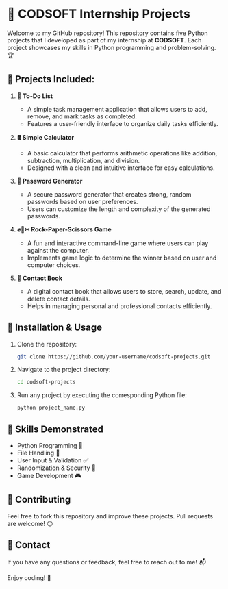 # 🚀 CODSOFT Internship Projects

Welcome to my GitHub repository! This repository contains five Python projects that I developed as part of my internship at **CODSOFT**. Each project showcases my skills in Python programming and problem-solving. 🏆

## 📌 Projects Included:

1. **📝 To-Do List**
   - A simple task management application that allows users to add, remove, and mark tasks as completed.
   - Features a user-friendly interface to organize daily tasks efficiently.

2. **🖩 Simple Calculator**
   - A basic calculator that performs arithmetic operations like addition, subtraction, multiplication, and division.
   - Designed with a clean and intuitive interface for easy calculations.

3. **🔐 Password Generator**
   - A secure password generator that creates strong, random passwords based on user preferences.
   - Users can customize the length and complexity of the generated passwords.

4. **✊📝✂ Rock-Paper-Scissors Game**
   - A fun and interactive command-line game where users can play against the computer.
   - Implements game logic to determine the winner based on user and computer choices.

5. **📖 Contact Book**
   - A digital contact book that allows users to store, search, update, and delete contact details.
   - Helps in managing personal and professional contacts efficiently.

## 🔧 Installation & Usage

1. Clone the repository:
   ```sh
   git clone https://github.com/your-username/codsoft-projects.git
   ```
2. Navigate to the project directory:
   ```sh
   cd codsoft-projects
   ```
3. Run any project by executing the corresponding Python file:
   ```sh
   python project_name.py
   ```

## 🎯 Skills Demonstrated
- Python Programming 🐍
- File Handling 📂
- User Input & Validation ✅
- Randomization & Security 🔑
- Game Development 🎮

## 🙌 Contributing
Feel free to fork this repository and improve these projects. Pull requests are welcome! 😊

## 📩 Contact
If you have any questions or feedback, feel free to reach out to me! 📬

Enjoy coding! 🚀

